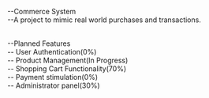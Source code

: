 --Commerce System <br>
--A project to mimic real world purchases and transactions. <br>

<br>--Planned Features
   <br>-- User Authentication(0%)
   <br>-- Product Management(In Progress)
   <br>-- Shopping Cart Functionality(70%)
   <br>-- Payment stimulation(0%)
   <br>-- Administrator panel(30%)

